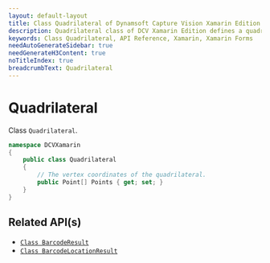 ```yaml
---
layout: default-layout
title: Class Quadrilateral of Dynamsoft Capture Vision Xamarin Edition
description: Quadrilateral class of DCV Xamarin Edition defines a quadrilateral with 4 vertices coordinates.
keywords: Class Quadrilateral, API Reference, Xamarin, Xamarin Forms
needAutoGenerateSidebar: true
needGenerateH3Content: true
noTitleIndex: true
breadcrumbText: Quadrilateral
---
```


# Quadrilateral

Class `Quadrilateral`.

```c#
namespace DCVXamarin
{
    public class Quadrilateral
    {
        // The vertex coordinates of the quadrilateral.
        public Point[] Points { get; set; }
    }
}
```

## Related API(s)

- [`Class BarcodeResult`](class-barcode-result.md)
- [`Class BarcodeLocationResult`](class-barcode-location-result.md)
